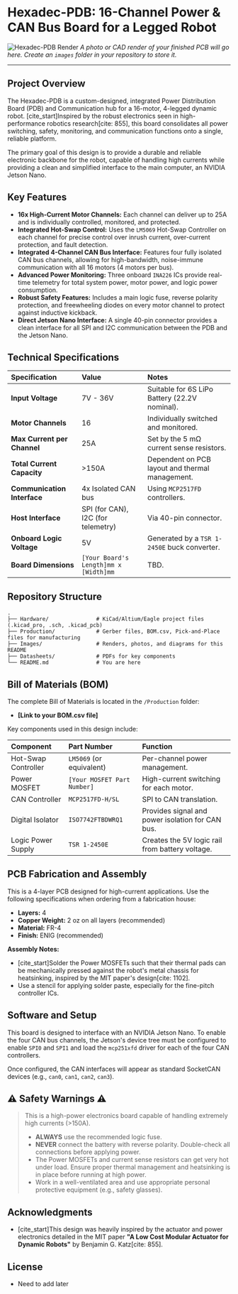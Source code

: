 # Hexadec-PDB: 16-Channel Power & CAN Bus Board for a Legged Robot

![Hexadec-PDB Render](images/pcb_render.png)
*A photo or CAD render of your finished PCB will go here. Create an `images` folder in your repository to store it.*

---

## Project Overview

The Hexadec-PDB is a custom-designed, integrated Power Distribution Board (PDB) and Communication hub for a 16-motor, 4-legged dynamic robot. [cite_start]Inspired by the robust electronics seen in high-performance robotics research[cite: 855], this board consolidates all power switching, safety, monitoring, and communication functions onto a single, reliable platform.

The primary goal of this design is to provide a durable and reliable electronic backbone for the robot, capable of handling high currents while providing a clean and simplified interface to the main computer, an NVIDIA Jetson Nano.

## Key Features

* **16x High-Current Motor Channels:** Each channel can deliver up to 25A and is individually controlled, monitored, and protected.
* **Integrated Hot-Swap Control:** Uses the `LM5069` Hot-Swap Controller on each channel for precise control over inrush current, over-current protection, and fault detection.
* **Integrated 4-Channel CAN Bus Interface:** Features four fully isolated CAN bus channels, allowing for high-bandwidth, noise-immune communication with all 16 motors (4 motors per bus).
* **Advanced Power Monitoring:** Three onboard `INA226` ICs provide real-time telemetry for total system power, motor power, and logic power consumption.
* **Robust Safety Features:** Includes a main logic fuse, reverse polarity protection, and freewheeling diodes on every motor channel to protect against inductive kickback.
* **Direct Jetson Nano Interface:** A single 40-pin connector provides a clean interface for all SPI and I2C communication between the PDB and the Jetson Nano.

## Technical Specifications

| Specification | Value | Notes |
| :--- | :--- | :--- |
| **Input Voltage** | 7V - 36V | Suitable for 6S LiPo Battery (22.2V nominal). |
| **Motor Channels** | 16 | Individually switched and monitored. |
| **Max Current per Channel** | 25A | Set by the 5 mΩ current sense resistors. |
| **Total Current Capacity** | >150A | Dependent on PCB layout and thermal management. |
| **Communication Interface** | 4x Isolated CAN bus | Using `MCP2517FD` controllers. |
| **Host Interface** | SPI (for CAN), I2C (for telemetry) | Via 40-pin connector. |
| **Onboard Logic Voltage** | 5V | Generated by a `TSR 1-2450E` buck converter. |
| **Board Dimensions** | `[Your Board's Length]mm x [Width]mm` | TBD. |

## Repository Structure

```
.
├── Hardware/               # KiCad/Altium/Eagle project files (.kicad_pro, .sch, .kicad_pcb)
├── Production/             # Gerber files, BOM.csv, Pick-and-Place files for manufacturing
├── Images/                 # Renders, photos, and diagrams for this README
├── Datasheets/             # PDFs for key components
└── README.md               # You are here
```

## Bill of Materials (BOM)

The complete Bill of Materials is located in the `/Production` folder:
* **[Link to your BOM.csv file]**

Key components used in this design include:

| Component | Part Number | Function |
| :--- | :--- | :--- |
| Hot-Swap Controller | `LM5069` (or equivalent) | Per-channel power management. |
| Power MOSFET | `[Your MOSFET Part Number]` | High-current switching for each motor. |
| CAN Controller | `MCP2517FD-H/SL` | SPI to CAN translation. |
| Digital Isolator | `ISO7742FTBDWRQ1` | Provides signal and power isolation for CAN bus. |
| Logic Power Supply | `TSR 1-2450E` | Creates the 5V logic rail from battery voltage. |

## PCB Fabrication and Assembly

This is a 4-layer PCB designed for high-current applications. Use the following specifications when ordering from a fabrication house:

* **Layers:** 4
* **Copper Weight:** 2 oz on all layers (recommended)
* **Material:** FR-4
* **Finish:** ENIG (recommended)

**Assembly Notes:**
* [cite_start]Solder the Power MOSFETs such that their thermal pads can be mechanically pressed against the robot's metal chassis for heatsinking, inspired by the MIT paper's design[cite: 1102].
* Use a stencil for applying solder paste, especially for the fine-pitch controller ICs.

## Software and Setup

This board is designed to interface with an NVIDIA Jetson Nano. To enable the four CAN bus channels, the Jetson's device tree must be configured to enable `SPI0` and `SPI1` and load the `mcp251xfd` driver for each of the four CAN controllers.

Once configured, the CAN interfaces will appear as standard SocketCAN devices (e.g., `can0`, `can1`, `can2`, `can3`).

## ⚠️ Safety Warnings ⚠️

> This is a high-power electronics board capable of handling extremely high currents (>150A).
> * **ALWAYS** use the recommended logic fuse.
> * **NEVER** connect the battery with reverse polarity. Double-check all connections before applying power.
> * The Power MOSFETs and current sense resistors can get very hot under load. Ensure proper thermal management and heatsinking is in place before running at high power.
> * Work in a well-ventilated area and use appropriate personal protective equipment (e.g., safety glasses).

## Acknowledgments

* [cite_start]This design was heavily inspired by the actuator and power electronics detailed in the MIT paper **"A Low Cost Modular Actuator for Dynamic Robots"** by Benjamin G. Katz[cite: 855].

## License
* Need to add later
